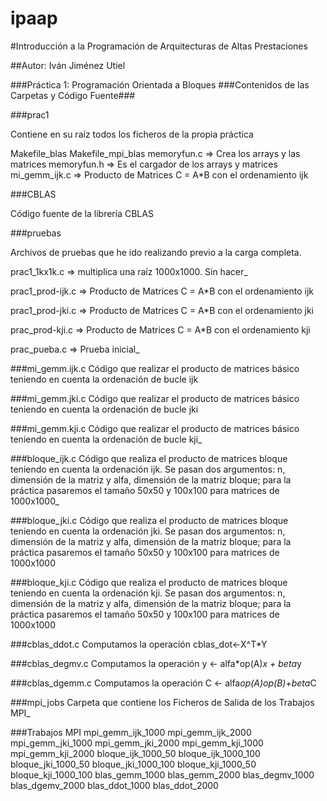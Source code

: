 ipaap
=====

#Introducción a la Programación de Arquitecturas de Altas Prestaciones

##Autor: Iván Jiménez Utiel

###Práctica 1: Programación Orientada a Bloques
###Contenidos de las Carpetas y Código Fuente###

###prac1

Contiene en su raíz todos los ficheros de la propia práctica

Makefile_blas
Makefile_mpi_blas
memoryfun.c		=> Crea los arrays y las matrices
memoryfun.h		=> Es el cargador de los arrays y matrices
mi_gemm_ijk.c   => Producto de Matrices C = A*B con el ordenamiento ijk

###CBLAS

Código fuente de la librería CBLAS

###pruebas

Archivos de pruebas que he ido realizando previo a la carga completa.

prac1_1kx1k.c			=> multiplica una raíz 1000x1000. Sin hacer_

prac1_prod-ijk.c		=> Producto de Matrices C = A*B con el ordenamiento ijk

prac1_prod-jki.c		=> Producto de Matrices C = A*B con el ordenamiento jki

prac_prod-kji.c			=> Producto de Matrices C = A*B con el ordenamiento kji

prac_pueba.c			=> Prueba inicial_

###mi_gemm.ijk.c
Código que realizar el producto de matrices básico teniendo en cuenta la ordenación de bucle ijk

###mi_gemm.jki.c
Código que realizar el producto de matrices básico teniendo en cuenta la ordenación de bucle jki

###mi_gemm.kji.c
Código que realizar el producto de matrices básico teniendo en cuenta la ordenación de bucle kji_

###bloque_ijk.c
Código que realiza el producto de matrices bloque teniendo en cuenta la ordenación ijk. 
Se pasan dos argumentos: n, dimensión de la matriz y alfa, dimensión de la matriz bloque; para la práctica pasaremos el tamaño 50x50 y 100x100 para matrices de 1000x1000_

###bloque_jki.c
Código que realiza el producto de matrices bloque teniendo en cuenta la ordenación jki. 
Se pasan dos argumentos: n, dimensión de la matriz y alfa, dimensión de la matriz bloque; para la práctica pasaremos el tamaño 50x50 y 100x100 para matrices de 1000x1000

###bloque_kji.c
Código que realiza el producto de matrices bloque teniendo en cuenta la ordenación kji. 
Se pasan dos argumentos: n, dimensión de la matriz y alfa, dimensión de la matriz bloque; para la práctica pasaremos el tamaño 50x50 y 100x100 para matrices de 1000x1000

###cblas_ddot.c
Computamos la operación cblas_dot<-X^T*Y

###cblas_degmv.c
Computamos la operación y <- alfa*op(A)*x + beta*y

###cblas_dgemm.c
Computamos la operación C <- alfa*op(A)*op*(B)+beta*C

###mpi_jobs
Carpeta que contiene los Ficheros de Salida de los Trabajos MPI_

###Trabajos MPI
mpi_gemm_ijk_1000
mpi_gemm_ijk_2000
mpi_gemm_jki_1000
mpi_gemm_jki_2000
mpi_gemm_kji_1000
mpi_gemm_kji_2000
bloque_ijk_1000_50
bloque_ijk_1000_100
bloque_jki_1000_50
bloque_jki_1000_100
bloque_kji_1000_50
bloque_kji_1000_100
blas_gemm_1000
blas_gemm_2000
blas_degmv_1000
blas_dgemv_2000
blas_ddot_1000
blas_ddot_2000



